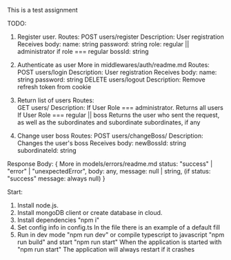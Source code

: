 This is a test assignment

TODO:
1. Register user. 
  Routes:
    POST users/register
      Description:
        User registration
      Receives body: 
        name: string
        password: string
        role: regular || administrator
        if role === regular
          bossId: string
2. Authenticate as user 
  More in middlewares/auth/readme.md
  Routes: 
    POST users/login
      Description:
        User registration
      Receives body: 
        name: string 
        password: string
    DELETE users/logout
      Description: 
        Remove refresh token from cookie
    
3. Return list of users
  Routes:  
    GET users/
    Description:
      If User Role === administrator. Returns all users
      If User Role === regular || boss Returns the user who sent the request, as well as the subordinates and subordinate      subordinates, if any
4. Change user boss
  Routes: 
    POST users/changeBoss/
      Description:
        Changes the user's boss
      Receives body: 
        newBossId: string
        subordinateId: string  

Response Body: {
  More in models/errors/readme.md
  status: "success" | "error" | "unexpectedError",
  body: any,
  message: null | string, (if status: "success" message: always null)
}

Start:
1. Install node.js. 
2. Install mongoDB client or create database in cloud.
3. Install dependencies "npm i"
4. Set config info in config.ts In the file there is an example of a default fill 
5. Run in dev mode "npm run dev" or compile typescript to javascript "npm run build" and start "npm run start"
  When the application is started with "npm run start" The application will always restart if it crashes